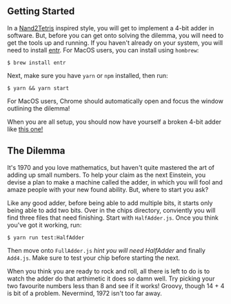 ## Getting Started

In a [Nand2Tetris](http://nand2tetris.org/) inspired style, you will get to implement a 4-bit adder in software. But, before you can get onto solving the dilemma, you will need to get the tools up and running. If you haven't already on your system, you will need to install [entr](http://entrproject.org/). For MacOS users, you can install using `hombrew`:

```$ brew install entr```

Next, make sure you have `yarn` or `npm` installed, then run:

```$ yarn && yarn start```

For MacOS users, Chrome should automatically open and focus the window outlining the dilemma!

When you are all setup, you should now have yourself a broken 4-bit adder like [this one!](https://cameronbourke.github.io/Add4/site/)

## The Dilemma

It's 1970 and you love mathematics, but haven't quite mastered the art of adding up small numbers. To help your claim as the next Einstein, you devise a plan to make a machine called the adder, in which you will fool and amaze people with your new found ability. But, where to start you ask?

Like any good adder, before being able to add multiple bits, it starts only being able to add two bits. Over in the chips directory, conviently you will find three files that need finishing. Start with `HalfAdder.js`. Once you think you've got it working, run:

```$ yarn run test:HalfAdder```

Then move onto `FullAdder.js` *hint you will need HalfAdder* and finally `Add4.js`. Make sure to test your chip before starting the next.

When you think you are ready to rock and roll, all there is left to do is to watch the adder do that arthimetic it does so damn well. Try picking your two favourite numbers less than 8 and see if it works! Groovy, though 14 + 4 is bit of a problem. Nevermind, 1972 isn't too far away.
